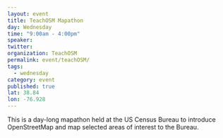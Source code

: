 ```yaml
---
layout: event
title: TeachOSM Mapathon
day: Wednesday
time: "9:00am - 4:00pm"
speaker: 
twitter: 
organization: TeachOSM
permalink: event/teachOSM/
tags: 
  - wednesday
category: event
published: true
lat: 38.84
lon: -76.928
---
```


This is a day-long mapathon held at the US Census Bureau to introduce OpenStreetMap and map selected areas of interest to the Bureau.

